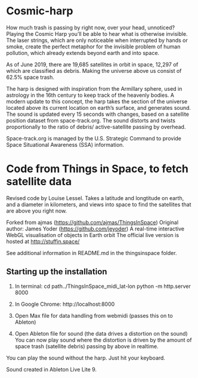# Cosmic-harp

How much trash is passing by right now, over your head, unnoticed?
Playing the Cosmic Harp you’ll be able to hear what is otherwise invisible. The laser strings, which are only noticeable when interrupted by hands or smoke, create the perfect metaphor for the invisible problem of human pollution, which already extends beyond earth and into space.

As of June 2019, there are 19,685 satellites in orbit in space, 12,297 of which are classified as debris. Making the universe above us consist of 62.5% space trash.

The harp is designed with inspiration from the Armillary sphere, used in astrology in the 16th century to keep track of the heavenly bodies.
A modern update to this concept, the harp takes the section of the universe located above its current location on earth’s surface, and generates sound. The sound is updated every 15 seconds with changes, based on a satellite position dataset from space-track.org. The sound distorts and twists proportionally to the ratio of debris/ active-satellite passing by overhead.

Space-track.org is managed by the U.S. Strategic Command to provide Space Situational Awareness (SSA) information.


Code from Things in Space, to fetch satellite data
===============
Revised code by Louise Lessel.
Takes a latitude and longtitude on earth, and a diameter in kilometers,
and views into space to find the satellites that are above you right now.

Forked from ajmas (https://github.com/ajmas/ThingsInSpace)
Original author: James Yoder (https://github.com/jeyoder)
A real-time interactive WebGL visualisation of objects in Earth orbit
The official live version is hosted at http://stuffin.space/

See additional information in README.md in the thingsinspace folder.


Starting up the installation
----------------

1. In terminal:
    cd path../ThingsInSpace_midi_lat-lon
    python -m http.server 8000

2. In Google Chrome:
    http://localhost:8000
    
3. Open Max file for data handling from webmidi (passes this on to Ableton)

4. Open Ableton file for sound (the data drives a distortion on the sound)
You can now play sound where the distortion is driven by the amount of space trash (satellite debris) passing by above in realtime.

You can play the sound without the harp. Just hit your keyboard.

Sound created in Ableton Live Lite 9.
